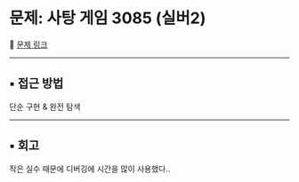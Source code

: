 # 문제: 사탕 게임 3085 (실버2)

📌 [문제 링크](https://www.acmicpc.net/problem/3085)

---

## ▪️ 접근 방법
단순 구현 & 완전 탐색

---

## ▪️ 회고
작은 실수 때문에 디버깅에 시간을 많이 사용했다..




